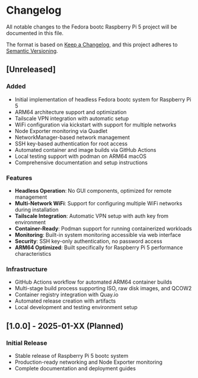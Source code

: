 # Changelog

All notable changes to the Fedora bootc Raspberry Pi 5 project will be documented in this file.

The format is based on [Keep a Changelog](https://keepachangelog.com/en/1.0.0/),
and this project adheres to [Semantic Versioning](https://semver.org/spec/v2.0.0.html).

## [Unreleased]

### Added
- Initial implementation of headless Fedora bootc system for Raspberry Pi 5
- ARM64 architecture support and optimization
- Tailscale VPN integration with automatic setup
- WiFi configuration via kickstart with support for multiple networks
- Node Exporter monitoring via Quadlet
- NetworkManager-based network management
- SSH key-based authentication for root access
- Automated container and image builds via GitHub Actions
- Local testing support with podman on ARM64 macOS
- Comprehensive documentation and setup instructions

### Features
- **Headless Operation**: No GUI components, optimized for remote management
- **Multi-Network WiFi**: Support for configuring multiple WiFi networks during installation
- **Tailscale Integration**: Automatic VPN setup with auth key from environment
- **Container-Ready**: Podman support for running containerized workloads
- **Monitoring**: Built-in system monitoring accessible via web interface
- **Security**: SSH key-only authentication, no password access
- **ARM64 Optimized**: Built specifically for Raspberry Pi 5 performance characteristics

### Infrastructure
- GitHub Actions workflow for automated ARM64 container builds
- Multi-stage build process supporting ISO, raw disk images, and QCOW2
- Container registry integration with Quay.io
- Automated release creation with artifacts
- Local development and testing environment setup

## [1.0.0] - 2025-01-XX (Planned)

### Initial Release
- Stable release of Raspberry Pi 5 bootc system
- Production-ready networking and Node Exporter monitoring
- Complete documentation and deployment guides
